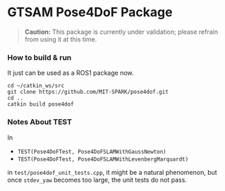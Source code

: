 # GTSAM Pose4DoF Package

> **Caution:** This package is currently under validation; please refrain from using it at this time. 


### How to build & run

It just can be used as a ROS1 package now. 

```
cd ~/catkin_ws/src
git clone https://github.com/MIT-SPARK/pose4dof.git
cd ..
catkin build pose4dof
```

### Notes About TEST

In 

* `TEST(Pose4DoFTest, Pose4DoFSLAMWithGaussNewton)` 
* `TEST(Pose4DoFTest, Pose4DoFSLAMWithLevenbergMarquardt)` 
 
in `test/pose4dof_unit_tests.cpp`, it might be a natural phenomenon, but once `stdev_yaw` becomes too large, the unit tests do not pass.
